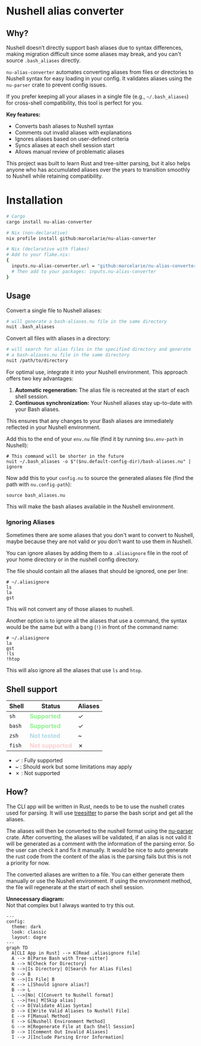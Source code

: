 # Nushell alias converter

## Why?

Nushell doesn’t directly support bash aliases due to syntax differences, making
migration difficult since some aliases may break, and you can't source
`.bash_aliases` directly.

`nu-alias-converter` automates converting aliases from files or directories to
Nushell syntax for easy loading in your config. It validates aliases using
the `nu-parser` crate to prevent config issues.

If you prefer keeping all your aliases in a single file (e.g., `~/.bash_aliases`) for
cross-shell compatibility, this tool is perfect for you.

**Key features:**

- Converts bash aliases to Nushell syntax
- Comments out invalid aliases with explanations
- Ignores aliases based on user-defined criteria
- Syncs aliases at each shell session start
- Allows manual review of problematic aliases

This project was built to learn Rust and tree-sitter parsing, but it also helps
anyone who has accumulated aliases over the years to transition smoothly to
Nushell while retaining compatibility.

# Installation

```bash
# Cargo
cargo install nu-alias-converter

# Nix (non-declarative)
nix profile install github:marcelarie/nu-alias-converter

# Nix (declarative with flakes)
# Add to your flake.nix:
{
  inputs.nu-alias-converter.url = "github:marcelarie/nu-alias-converter";
  # Then add to your packages: inputs.nu-alias-converter
}
```

## Usage

Convert a single file to Nushell aliases:

```bash
# will generate a bash-aliases.nu file in the same directory
nuit .bash_aliases
```

Convert all files with aliases in a directory:

```bash
# will search for alias files in the specified directory and generate
# a bash-aliases.nu file in the same directory
nuit /path/to/directory
```

For optimal use, integrate it into your Nushell environment. This approach
offers two key advantages:

1. **Automatic regeneration:** The alias file is recreated at the start of each
   shell session.
2. **Continuous synchronization:** Your Nushell aliases stay up-to-date with
   your Bash aliases.

This ensures that any changes to your Bash aliases are immediately reflected in
your Nushell environment.

Add this to the end of your `env.nu` file (find it by running `$nu.env-path` in
Nushell):

```nushell
# This command will be shorter in the future
nuit ~/.bash_aliases -o $"($nu.default-config-dir)/bash-aliases.nu" | ignore
```

Now add this to your `config.nu` to source the generated aliases file (find the
path with `nu.config-path`):

```nushell
source bash_aliases.nu
```

This will make the bash aliases available in the Nushell environment.

### Ignoring Aliases

Sometimes there are some aliases that you don't want to convert to Nushell,
maybe because they are not valid or you don't want to use them in Nushell.

You can ignore aliases by adding them to a `.aliasignore` file in the root of
your home directory or in the nushell config directory.

The file should contain all the aliases that should be ignored, one per line:

```gitignore
# ~/.aliasignore
ls
la
gst
```

This will not convert any of those aliases to nushell.

Another option is to ignore all the aliases that use a command, the syntax would
be the same but with a bang (`!`) in front of the command name:

```gitignore
# ~/.aliasignore
la
gst
!ls
!htop
```

This will also ignore all the aliases that use `ls` and `htop`.

## Shell support

| Shell  | Status                                                                | Aliases |
| ------ | --------------------------------------------------------------------- | ------- |
| `sh`   | <span style="font-weight: bold; color: #90EE90;">Supported</span>     | ✓       |
| `bash` | <span style="font-weight: bold; color: #90EE90;">Supported</span>     | ✓       |
| `zsh`  | <span style="font-weight: bold; color: #ADD8E6;">Not tested</span>    | ~       |
| `fish` | <span style="font-weight: bold; color: #FFCCCB;">Not supported</span> | ✗       |

- ✓ : Fully supported
- ~ : Should work but some limitations may apply
- ✗ : Not supported

## How?

The CLI app will be written in Rust, needs to be to use the nushell crates
used for parsing. It will use
[treesitter](https://github.com/tree-sitter/tree-sitter) to parse the bash
script and get all the aliases.

The aliases will then be converted to the nushell format using the
[nu-parser](https://github.com/nushell/nushell/tree/main/crates/nu-parser)
crate. After converting, the aliases will be validated, if an alias is not
valid it will be generated as a comment with the information of the parsing
error. So the user can check it and fix it manually. It would be nice to auto
generate the rust code from the content of the alias is the parsing fails but
this is not a priority for now.

The converted aliases are written to a file. You can either generate them
manually or use the Nushell environment. If using the environment method, the
file will regenerate at the start of each shell session.

**Unnecessary diagram:**  
Not that complex but I always wanted to try this out.

```mermaid
---
config:
  theme: dark
  look: classic
  layout: dagre
---
graph TD
  A[CLI App in Rust] --> K[Read .aliasignore file]
  A --> B[Parse Bash with Tree-sitter]
  A --> N[Check for Directory]
  N -->|Is Directory| O[Search for Alias Files]
  O --> B
  N -->|Is File| B
  K --> L[Should ignore alias?]
  B --> L
  L -->|No| C[Convert to Nushell format]
  L -->|Yes| M[Skip alias]
  C --> D[Validate Alias Syntax]
  D --> E[Write Valid Aliases to Nushell File]
  E --> F[Manual Method]
  E --> G[Nushell Environment Method]
  G --> H[Regenerate File at Each Shell Session]
  D --> I[Comment Out Invalid Aliases]
  I --> J[Include Parsing Error Information]
```
